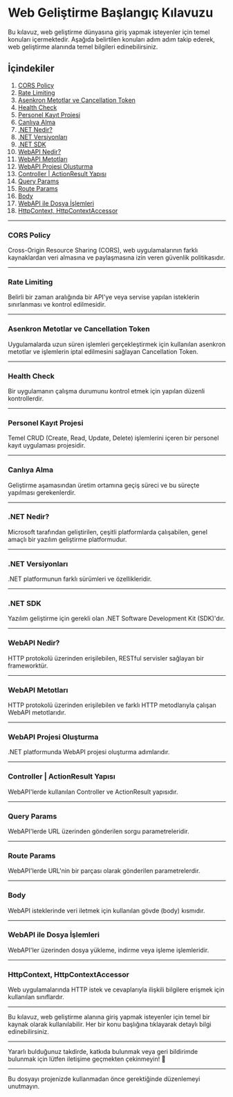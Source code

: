 # Web Geliştirme Başlangıç Kılavuzu

Bu kılavuz, web geliştirme dünyasına giriş yapmak isteyenler için temel konuları içermektedir. Aşağıda belirtilen konuları adım adım takip ederek, web geliştirme alanında temel bilgileri edinebilirsiniz.

## İçindekiler

1. [CORS Policy](#cors-policy)
2. [Rate Limiting](#rate-limiting)
3. [Asenkron Metotlar ve Cancellation Token](#asenkron-metotlar-ve-cancellation-token)
4. [Health Check](#health-check)
5. [Personel Kayıt Projesi](#personel-kayıt-projesi)
6. [Canlıya Alma](#canlıya-alma)
7. [.NET Nedir?](#net-nedir)
8. [.NET Versiyonları](#net-versiyonları)
9. [.NET SDK](#net-sdk)
10. [WebAPI Nedir?](#webapi-nedir)
11. [WebAPI Metotları](#webapi-metotları)
12. [WebAPI Projesi Oluşturma](#webapi-projesi-oluşturma)
13. [Controller | ActionResult Yapısı](#controller--actionresult-yapısı)
14. [Query Params](#query-params)
15. [Route Params](#route-params)
16. [Body](#body)
17. [WebAPI ile Dosya İşlemleri](#webapi-ile-dosya-işlemleri)
18. [HttpContext, HttpContextAccessor](#httpcontext-httpcontextaccessor)

---

### CORS Policy

Cross-Origin Resource Sharing (CORS), web uygulamalarının farklı kaynaklardan veri almasına ve paylaşmasına izin veren güvenlik politikasıdır.

---

### Rate Limiting

Belirli bir zaman aralığında bir API'ye veya servise yapılan isteklerin sınırlanması ve kontrol edilmesidir.

---

### Asenkron Metotlar ve Cancellation Token

Uygulamalarda uzun süren işlemleri gerçekleştirmek için kullanılan asenkron metotlar ve işlemlerin iptal edilmesini sağlayan Cancellation Token.

---

### Health Check

Bir uygulamanın çalışma durumunu kontrol etmek için yapılan düzenli kontrollerdir.

---

### Personel Kayıt Projesi

Temel CRUD (Create, Read, Update, Delete) işlemlerini içeren bir personel kayıt uygulaması projesidir.

---

### Canlıya Alma

Geliştirme aşamasından üretim ortamına geçiş süreci ve bu süreçte yapılması gerekenlerdir.

---

### .NET Nedir?

Microsoft tarafından geliştirilen, çeşitli platformlarda çalışabilen, genel amaçlı bir yazılım geliştirme platformudur.

---

### .NET Versiyonları

.NET platformunun farklı sürümleri ve özellikleridir.

---

### .NET SDK

Yazılım geliştirme için gerekli olan .NET Software Development Kit (SDK)'dır.

---

### WebAPI Nedir?

HTTP protokolü üzerinden erişilebilen, RESTful servisler sağlayan bir frameworktür.

---

### WebAPI Metotları

HTTP protokolü üzerinden erişilebilen ve farklı HTTP metodlarıyla çalışan WebAPI metotlarıdır.

---

### WebAPI Projesi Oluşturma

.NET platformunda WebAPI projesi oluşturma adımlarıdır.

---

### Controller | ActionResult Yapısı

WebAPI'lerde kullanılan Controller ve ActionResult yapısıdır.

---

### Query Params

WebAPI'lerde URL üzerinden gönderilen sorgu parametreleridir.

---

### Route Params

WebAPI'lerde URL'nin bir parçası olarak gönderilen parametrelerdir.

---

### Body

WebAPI isteklerinde veri iletmek için kullanılan gövde (body) kısmıdır.

---

### WebAPI ile Dosya İşlemleri

WebAPI'ler üzerinden dosya yükleme, indirme veya işleme işlemleridir.

---

### HttpContext, HttpContextAccessor

Web uygulamalarında HTTP istek ve cevaplarıyla ilişkili bilgilere erişmek için kullanılan sınıflardır.

---

Bu kılavuz, web geliştirme alanına giriş yapmak isteyenler için temel bir kaynak olarak kullanılabilir. Her bir konu başlığına tıklayarak detaylı bilgi edinebilirsiniz.

---

Yararlı bulduğunuz takdirde, katkıda bulunmak veya geri bildirimde bulunmak için lütfen iletişime geçmekten çekinmeyin! 🌟

--- 

Bu dosyayı projenizde kullanmadan önce gerektiğinde düzenlemeyi unutmayın.
